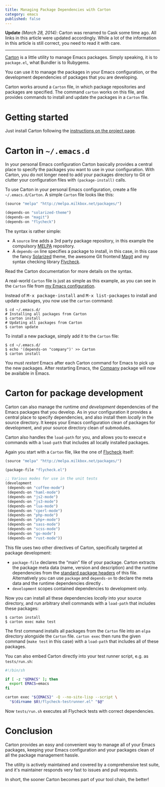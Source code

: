 ```yaml
---
title: Managing Package Dependencies with Carton
category: emacs
published: false
---
```


**Update** *(March 28, 2014)*: Carton was renamed to Cask some time ago.  All
links in this article were updated accordingly.  While a lot of the information
in this article is still correct, you need to read it with care.

----

[Carton][] is a little utility to manage Emacs packages.  Simply speaking, it is to
`package.el`, what Bundler is to Rubygems.

You can use it to manage the packages in your Emacs configuration, or the
development dependencies of packages that you are developing.

Carton works around a `Carton` file, in which package repositories and packages
are specified.  The command `carton` works on this file, and provides commands
to install and update the packages in a `Carton` file.

Getting started
===============

Just install Carton following the [instructions on the project page][install].

Carton in `~/.emacs.d`
======================

In your personal Emacs configuration Carton basically provides a central place
to specify the packages you want to use in your configuration.  With Carton, you
do not longer need to add your packages directory to Git or clutter your
configuration files with `(package-install)` calls.

To use Carton in your personal Emacs configuration, create a file
`~/.emacs.d/Carton`.  A simple `Carton` file looks like this:

```cl
(source "melpa" "http://melpa.milkbox.net/packages/")

(depends-on "solarized-theme")
(depends-on "magit")
(depends-on "flycheck")
```

The syntax is rather simple:

- A `source` line adds a 3rd party package repository, in this example the
  compulsory [MELPA][] repository.
- A `depends-on` line specifies a package to install, in this case, in this case
  the fancy [Solarized][] theme, the awesome Git frontend [Magit][] and my syntax
  checking library [Flycheck][].

Read the Carton documentation for more details on the syntax.

A real-world `Carton` file is just as simple as this example, as you can see in
the `Carton` file from [my Emacs configuration][my-cask-file].

Instead of <kbd>M-x package-install</kbd> and <kbd>M-x list-packages</kbd> to
install and update packages, you now use the `carton` command:

```
$ cd ~/.emacs.d/
# Installing all packages from Carton
$ carton install
# Updating all packages from Carton
$ carton update
```

To install a new package, simply add it to the `Carton` file:

```
$ cd ~/.emacs.d/
$ echo '(depends-on "company")' >> Carton
$ carton install
```

You must *restart* Emacs after each Carton command for Emacs to pick up the new
packages.  After restarting Emacs, the [Company][] package will now be available
in Emacs.

Carton for package development
==============================

Carton can also manage the runtime *and development* dependencies of the Emacs
packages that you develop.  As in your configuration it provides a central place
to specify dependencies, and also install them *locally* in the source
directory.  It keeps your Emacs configuration clean of packages for development,
and your source directory clean of submodules.

Carton also handles the `load-path` for you, and allows you to execut e commands
with a `load-path` that includes all locally installed packages.

Again you start with a `Carton` file, like the one of [Flycheck][] itself:

```cl
(source "melpa" "http://melpa.milkbox.net/packages/")

(package-file "flycheck.el")

;; Various modes for use in the unit tests
(development
 (depends-on "coffee-mode")
 (depends-on "haml-mode")
 (depends-on "js2-mode")
 (depends-on "js3-mode")
 (depends-on "lua-mode")
 (depends-on "cperl-mode")
 (depends-on "php-mode")
 (depends-on "php+-mode")
 (depends-on "sass-mode")
 (depends-on "scss-mode")
 (depends-on "go-mode")
 (depends-on "rust-mode"))
```

This file uses two other directives of Carton, specifically targeted at package
development:

- `package-file` declares the “main” file of your package.  Carton extracts the
  package meta data (name, version and description) and the runtime dependencies
  from the [standard package headers][headers] of this file.  Alternatively you
  can use `package` and `depends-on` to declare the meta data and the runtime
  dependencies directly .
- `development` scopes contained dependencies to development only.

Now you can install all these dependencies *locally* into your source directory,
and run arbitrary shell commands with a `load-path` that includes these
packages:

```
$ carton install
$ carton exec make test
```

The first command installs all packages from the `Carton` file into an `elpa`
directory alongside the `Carton` file.  `carton exec` then runs the given
command (`make test` in this case) with a `load-path` that includes all of these
packages.

You can also embed Carton directly into your test runner script, e.g. as
`tests/run.sh`:

```bash
#!/bin/sh

if [ -z "$EMACS" ]; then
  export EMACS=emacs
fi

carton exec "${EMACS}" -Q --no-site-lisp --script \
  "$(dirname $0)/flycheck-testrunner.el" "$@"
```

Now `tests/run.sh` executes all Flycheck tests with correct dependencies.

Conclusion
==========

Carton provides an easy and convenient way to manage all of your Emacs packages,
keeping your Emacs configuration and your packages clean of all the package
management hassle.

The utility is actively maintained and covered by a comprehensive test suite,
and it's maintainer responds very fast to issues and pull requests.

In short, the sooner Carton becomes part of your tool chain, the better!

[my-cask-file]: https://github.com/lunaryorn/stante-pede/blob/b6b5c0c248cd384ac752230ee832f6425e0931a7/Cask
[carton]: https://github.com/cask/cask
[install]: http://cask.github.io/installation.html
[melpa]: http://melpa.milkbox.net
[solarized]: https://github.com/bbatsov/solarized-emacs
[magit]: https://github.com/magit/magit
[flycheck]: https://github.com/flycheck/flycheck
[doc]: https://github.com/rejeep/carton/blob/master/README.md
[company]: http://company-mode.github.io/
[headers]: http://www.gnu.org/software/emacs/manual/html_node/elisp/Library-Headers.html#Library-Headers
